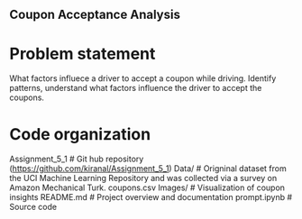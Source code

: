 ## Coupon Acceptance Analysis

# Problem statement 
What factors influece a driver to accept a coupon while driving. Identify patterns, understand what factors influence the driver to accept the coupons.

# Code organization 

Assignment_5_1          # Git hub repository (https://github.com/kiranal/Assignment_5_1)
Data/                   # Origninal dataset  from the UCI Machine Learning Repository and was collected via a survey on Amazon Mechanical Turk. coupons.csv 
Images/                 # Visualization of coupon insights
README.md               # Project overview and documentation
prompt.ipynb            # Source code 


